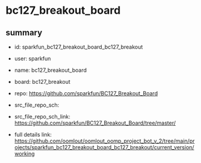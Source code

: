 # bc127_breakout_board
 
## summary 
* id: sparkfun_bc127_breakout_board_bc127_breakout
* user: sparkfun
* name: bc127_breakout_board
* board: bc127_breakout
* repo: https://github.com/sparkfun/BC127_Breakout_Board



* src_file_repo_sch: 
* src_file_repo_sch_link: https://github.com/sparkfun/BC127_Breakout_Board/tree/master/
* full details link: https://github.com/oomlout/oomlout_oomp_project_bot_v_2/tree/main/projects/sparkfun_bc127_breakout_board_bc127_breakout/current_version/working  







